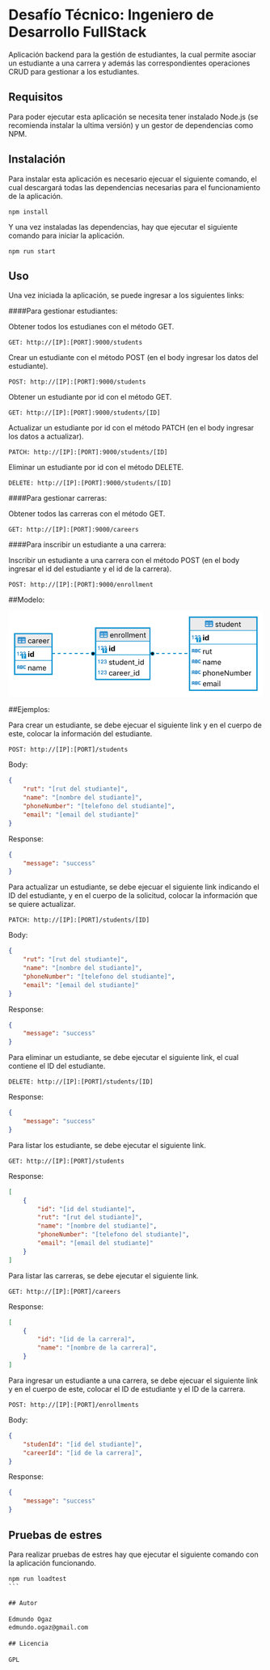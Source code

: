 # Desafío Técnico: Ingeniero de Desarrollo FullStack

Aplicación backend para la gestión de estudiantes, la cual permite asociar un estudiante a una carrera y además las correspondientes operaciones CRUD para gestionar a los estudiantes.

## Requisitos

Para poder ejecutar esta aplicación se necesita tener instalado Node.js (se recomienda instalar la ultima versión) y un gestor de dependencias como NPM.

## Instalación

Para instalar esta aplicación es necesario ejecuar el siguiente comando, el cual descargará todas las dependencias necesarias para el funcionamiento de la aplicación.

```
npm install
````

Y una vez instaladas las dependencias, hay que ejecutar el siguiente comando para iniciar la aplicación.

```
npm run start
````

## Uso

Una vez iniciada la aplicación, se puede ingresar a los siguientes links:

####Para gestionar estudiantes:

Obtener todos los estudianes con el método GET.

```
GET: http://[IP]:[PORT]:9000/students
````

Crear un estudiante con el método POST (en el body ingresar los datos del estudiante).

```
POST: http://[IP]:[PORT]:9000/students
````
 
Obtener un estudiante por id con el método GET.

```
GET: http://[IP]:[PORT]:9000/students/[ID]
````

Actualizar un estudiante por id con el método PATCH (en el body ingresar los datos a actualizar).

```
PATCH: http://[IP]:[PORT]:9000/students/[ID] 
````

Eliminar un estudiante por id con el método DELETE.

````
DELETE: http://[IP]:[PORT]:9000/students/[ID]
````

####Para gestionar carreras:

Obtener todos las carreras con el método GET.

````
GET: http://[IP]:[PORT]:9000/careers
````

####Para inscribir un estudiante a una carrera:

Inscribir un estudiante a una carrera con el método POST (en el body ingresar el id del estudiante y el id de la carrera).

````
POST: http://[IP]:[PORT]:9000/enrollment 
````

##Modelo:

![](/diagram/iacc.db.png)

##Ejemplos:

Para crear un estudiante, se debe ejecuar el siguiente link y en el cuerpo de este, colocar la información del estudiante.


```
POST: http://[IP]:[PORT]/students
````

Body:

```json
{   
    "rut": "[rut del studiante]",
    "name": "[nombre del studiante]",
    "phoneNumber": "[telefono del studiante]",
    "email": "[email del studiante]"
}
```

Response:

```json
{
    "message": "success"
}
```

Para actualizar un estudiante, se debe ejecuar el siguiente link indicando el ID del estudiante, y en el cuerpo de la solicitud, colocar la información que se quiere actualizar.

```
PATCH: http://[IP]:[PORT]/students/[ID]
````

Body:

```json
{   
    "rut": "[rut del studiante]",
    "name": "[nombre del studiante]",
    "phoneNumber": "[telefono del studiante]",
    "email": "[email del studiante]"
}
```

Response:

```json
{
    "message": "success"
}
```

Para eliminar un estudiante, se debe ejecutar el siguiente link, el cual contiene el ID del estudiante.

```
DELETE: http://[IP]:[PORT]/students/[ID]
```

Response:

```json
{
    "message": "success"
}
```

Para listar los estudiante, se debe ejecutar el siguiente link.

```
GET: http://[IP]:[PORT]/students
```

Response:

```json
[
    {   
        "id": "[id del studiante]",
        "rut": "[rut del studiante]",
        "name": "[nombre del studiante]",
        "phoneNumber": "[telefono del studiante]",
        "email": "[email del studiante]"
    }
]
```

Para listar las carreras, se debe ejecutar el siguiente link.

```
GET: http://[IP]:[PORT]/careers
```

Response:

```json
[
    {
        "id": "[id de la carrera]",
        "name": "[nombre de la carrera]",
    }
]
```
Para ingresar un estudiante a una carrera, se debe ejecuar el siguiente link y en el cuerpo de este, colocar el ID de estudiante y el ID de la carrera.

```
POST: http://[IP]:[PORT]/enrollments
```

Body:

```json
{   
    "studenId": "[id del studiante]",
    "careerId": "[id de la carrera]",
}
```

Response:

```json
{
    "message": "success"
}
```
## Pruebas de estres

Para realizar pruebas de estres hay que ejecutar el siguiente comando con la aplicación funcionando.

````
npm run loadtest
```

## Autor

Edmundo Ogaz
edmundo.ogaz@gmail.com

## Licencia

GPL